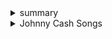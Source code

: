 <details>
  <summary>
    summary
    </summary>
  
  details 1
  
  details 2
  
  details 3
  
  details 4
</details>

<details>
  <summary>
    Johnny Cash Songs
    </summary>
  
      Ring of Fire
  
      Folsom Prison
  
      I Got Stripes
  
  </details>
